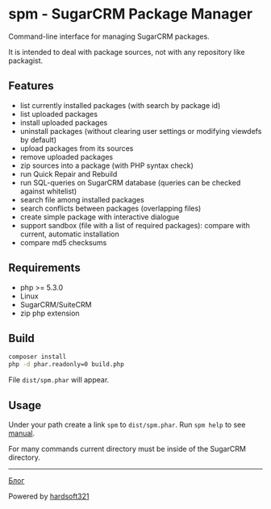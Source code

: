 # spm - SugarCRM Package Manager

Command-line interface for managing SugarCRM packages.

It is intended to deal with package sources, not with any repository like packagist.

## Features

* list currently installed packages (with search by package id)
* list uploaded packages
* install uploaded packages
* uninstall packages (without clearing user settings or modifying viewdefs by default)
* upload packages from its sources
* remove uploaded packages
* zip sources into a package (with PHP syntax check)
* run Quick Repair and Rebuild
* run SQL-queries on SugarCRM database (queries can be checked against whitelist)
* search file among installed packages
* search conflicts between packages (overlapping files)
* create simple package with interactive dialogue
* support sandbox (file with a list of required packages): compare with current, automatic installation
* compare md5 checksums

## Requirements

* php >= 5.3.0
* Linux
* SugarCRM/SuiteCRM
* zip php extension

## Build
```sh
composer install
php -d phar.readonly=0 build.php
```
File `dist/spm.phar` will appear.

## Usage

Under your path create a link `spm` to `dist/spm.phar`.
Run `spm help` to see [manual](blob/master/src/Spm/Cmd/README.txt).

For many commands current directory must be inside of the SugarCRM directory.

---

[Блог](http://blog321.ru/sugarcrm-packages-and-git/)

Powered by [hardsoft321](http://hardsoft321.org/)
